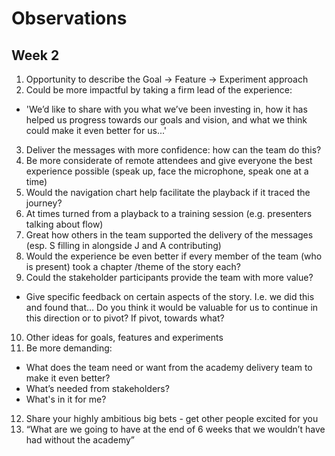 # Observations
## Week 2

1. Opportunity to describe the Goal -> Feature -> Experiment approach
2. Could be more impactful by taking a firm lead of the experience:
  - 'We’d like to share with you what we’ve been investing in, how it has helped us progress towards our goals and vision, and what we think could make it even better for us...'
3. Deliver the messages with more confidence: how can the team do this?
4. Be more considerate of remote attendees and give everyone the best experience possible (speak up, face the microphone, speak one at a time)
5. Would the navigation chart help facilitate the playback if it traced the journey?
6. At times turned from a playback to a training session (e.g. presenters talking about flow)
7. Great how others in the team supported the delivery of the messages (esp. S filling in alongside J and A contributing)
8. Would the experience be even better if every member of the team (who is present) took a chapter /theme of the story each?
9. Could the stakeholder participants provide the team with more value?
  - Give specific feedback on certain aspects of the story. I.e. we did this and found that… Do you think it would be valuable for us to continue in this direction or to pivot? If pivot, towards what?
10. Other ideas for goals, features and experiments 
11. Be more demanding:
  - What does the team need or want from the academy delivery team to make it even better?
  - What’s needed from stakeholders?
  - What's in it for me?
12. Share your highly ambitious big bets - get other people excited for you
13. “What are we going to have at the end of 6 weeks that we wouldn’t have had without the academy”
